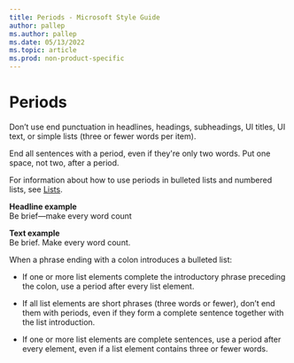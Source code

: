 ```yaml
---
title: Periods - Microsoft Style Guide
author: pallep
ms.author: pallep
ms.date: 05/13/2022
ms.topic: article
ms.prod: non-product-specific
---
```


# Periods

Don’t
use end punctuation in headlines, headings, subheadings, UI
titles, UI text, or simple lists (three or fewer words per item).

End all sentences with a period, even if they're only two words. Put one space, not two, after a period. 

For information about how to use periods in bulleted lists and numbered lists, see [Lists](https://github.com/MicrosoftDocs/microsoft-style-guide-pr/blob/main/styleguide/scannable-content/lists.md).


**Headline example**  
Be brief—make every word count

**Text example**  
Be brief. Make every word count.

When a phrase ending with a colon introduces a bulleted list:

  - If one or more list elements complete the introductory phrase preceding the colon, use a period after every list element.  
  
  - If
    all list elements are short phrases (three words or fewer), don’t
    end them with periods, even if they form a complete sentence
    together with the list introduction.  
    
  - If
    one or more list elements are complete sentences, use a period
    after every element, even if a list element contains three or fewer
    words.
